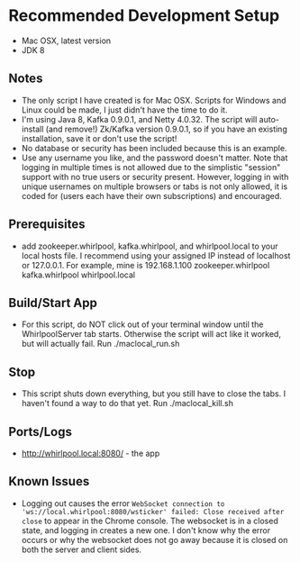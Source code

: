 # Recommended Development Setup
- Mac OSX, latest version
- JDK 8

## Notes
- The only script I have created is for Mac OSX. Scripts for Windows and Linux could be made, I just didn't have the time to do it.
- I'm using Java 8, Kafka 0.9.0.1, and Netty 4.0.32. The script will auto-install (and remove!) Zk/Kafka version 0.9.0.1, so if you have an existing installation, save it or don't use the script!
- No database or security has been included because this is an example.
- Use any username you like, and the password doesn't matter. Note that logging in multiple times is not allowed due to the simplistic "session" support with no true users or security present.
However, logging in with unique usernames on multiple browsers or tabs is not only allowed, it is coded for (users each have their own subscriptions) and encouraged.

## Prerequisites
- add zookeeper.whirlpool, kafka.whirlpool, and whirlpool.local to your local hosts file. I recommend using your assigned IP instead of localhost or 127.0.0.1. For example, mine is
192.168.1.100 zookeeper.whirlpool kafka.whirlpool whirlpool.local

## Build/Start App
- For this script, do NOT click out of your terminal window until the WhirlpoolServer tab starts. Otherwise the script will act like it worked, but will actually fail.
Run ./maclocal_run.sh

## Stop
- This script shuts down everything, but you still have to close the tabs. I haven't found a way to do that yet.
Run ./maclocal_kill.sh

## Ports/Logs
- http://whirlpool.local:8080/ - the app

## Known Issues
- Logging out causes the error `WebSocket connection to 'ws://local.whirlpool:8080/wsticker' failed: Close received after close` to appear in the Chrome console. The websocket is in a
closed state, and logging in creates a new one. I don't know why the error occurs or why the websocket does not go away because it is closed on both the server and client sides.
